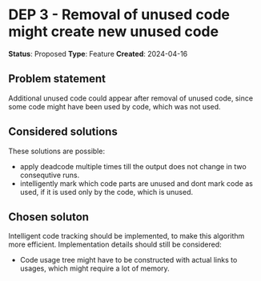 # DEP 3 - Removal of unused code might create new unused code
**Status**: Proposed
**Type**: Feature
**Created**: 2024-04-16

## Problem statement
Additional unused code could appear after removal of unused code, since
some code might have been used by code, which was not used.

## Considered solutions
These solutions are possible:
- apply deadcode multiple times till the output does not change in two consequtive runs.
- intelligently mark which code parts are unused and dont mark code as used, if it is used only by the code, which is unused.

## Chosen soluton
Intelligent code tracking should be implemented, to make this algorithm more efficient.
Implementation details should still be considered:
- Code usage tree might have to be constructed with actual links to usages, which might require a lot of memory.

